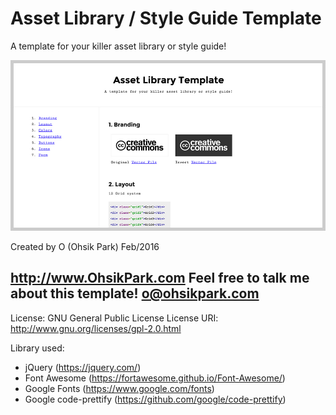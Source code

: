 # Asset Library / Style Guide Template
A template for your killer asset library or style guide!

![Asset Library / Style Guide Template](/screenshot.jpg?raw=true "Style Guide Template")

Created by O (Ohsik Park) Feb/2016

http://www.OhsikPark.com
Feel free to talk me about this template! o@ohsikpark.com 
-------------------------------------------------------------

License: GNU General Public License
License URI: http://www.gnu.org/licenses/gpl-2.0.html

Library used:
- jQuery (https://jquery.com/)
- Font Awesome (https://fortawesome.github.io/Font-Awesome/)
- Google Fonts (https://www.google.com/fonts)
- Google code-prettify (https://github.com/google/code-prettify)